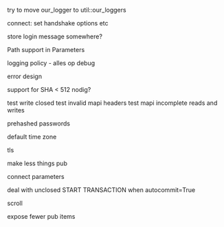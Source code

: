 

try to move our_logger to util::our_loggers


connect: set handshake options etc

store login message somewhere?


Path support in Parameters


logging policy - alles op debug

error design

support for SHA < 512 nodig?

test write closed
test invalid mapi headers
test mapi incomplete reads and writes

prehashed passwords

default time zone

tls

make less things pub

connect parameters

deal with unclosed START TRANSACTION when autocommit=True

scroll

expose fewer pub items